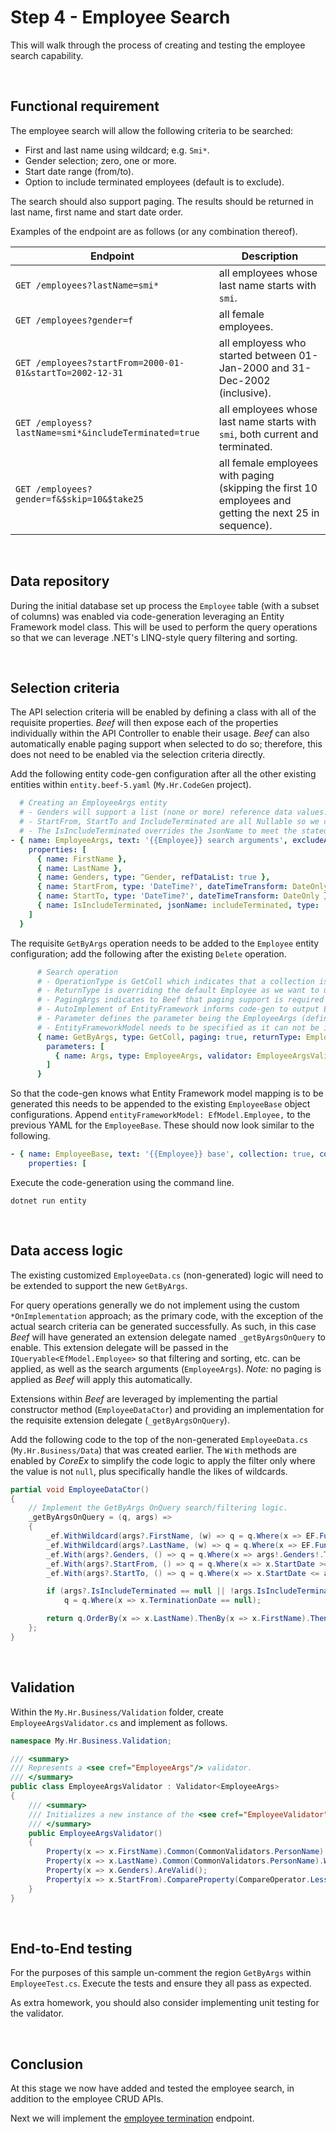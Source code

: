 ﻿# Step 4 - Employee Search

This will walk through the process of creating and testing the employee search capability.

<br/>

## Functional requirement

The employee search will allow the following criteria to be searched:
- First and last name using wildcard; e.g. `Smi*`.
- Gender selection; zero, one or more.
- Start date range (from/to).
- Option to include terminated employees (default is to exclude).

The search should also support paging. The results should be returned in last name, first name and start date order.

Examples of the endpoint are as follows (or any combination thereof).

Endpoint | Description
-|-
`GET /employees?lastName=smi*` | all employees whose last name starts with `smi`.
`GET /employees?gender=f` | all female employees.
`GET /employees?startFrom=2000-01-01&startTo=2002-12-31` | all employess who started between 01-Jan-2000 and 31-Dec-2002 (inclusive).
`GET /employess?lastName=smi*&includeTerminated=true` | all employees whose last name starts with `smi`, both current and terminated.
`GET /employees?gender=f&$skip=10&$take25` | all female employees with paging (skipping the first 10 employees and getting the next 25 in sequence).

<br/>

## Data repository

During the initial database set up process the `Employee` table (with a subset of columns) was enabled via code-generation leveraging an Entity Framework model class. This will be used to perform the query operations so that we can leverage .NET's LINQ-style query filtering and sorting.

<br/>

## Selection criteria

The API selection criteria will be enabled by defining a class with all of the requisite properties. _Beef_ will then expose each of the properties individually within the API Controller to enable their usage. _Beef_ can also automatically enable paging support when selected to do so; therefore, this does not need to be enabled via the selection criteria directly.

Add the following entity code-gen configuration after all the other existing entities within `entity.beef-5.yaml` (`My.Hr.CodeGen` project).

``` yaml
  # Creating an EmployeeArgs entity
  # - Genders will support a list (none or more) reference data values.
  # - StartFrom, StartTo and IncludeTerminated are all Nullable so we can tell whether a value was provided or not.
  # - The IsIncludeTerminated overrides the JsonName to meet the stated requirement name of includeTerminated.
- { name: EmployeeArgs, text: '{{Employee}} search arguments', excludeAll: true,
    properties: [
      { name: FirstName },
      { name: LastName },
      { name: Genders, type: ^Gender, refDataList: true },
      { name: StartFrom, type: 'DateTime?', dateTimeTransform: DateOnly },
      { name: StartTo, type: 'DateTime?', dateTimeTransform: DateOnly },
      { name: IsIncludeTerminated, jsonName: includeTerminated, type: 'bool?' }
    ]
  }
```

The requisite `GetByArgs` operation needs to be added to the `Employee` entity configuration; add the following after the existing `Delete` operation.

``` yaml
      # Search operation
      # - OperationType is GetColl which indicates that a collection is the expected result.
      # - ReturnType is overriding the default Employee as we want to use EmployeeBase (reduced set of fields).
      # - PagingArgs indicates to Beef that paging support is required and to be automatically enabled for the operation.
      # - AutoImplement of EntityFramework informs code-gen to output EntityFramework code versus database stored procedures.
      # - Parameter defines the parameter being the EmployeeArgs (defined) and that the value should be validated.
      # - EntityFrameworkModel needs to be specified as it can not be inferred from the entity itself. 
      { name: GetByArgs, type: GetColl, paging: true, returnType: EmployeeBase, autoImplement: EntityFramework, entityFrameworkModel: EfModel.Employee,
        parameters: [
          { name: Args, type: EmployeeArgs, validator: EmployeeArgsValidator }
        ]
      }
```

So that the code-gen knows what Entity Framework model mapping is to be generated this needs to be appended to the existing `EmployeeBase` object configurations. Append `entityFrameworkModel: EfModel.Employee,` to the previous YAML for the `EmployeeBase`. These should now look similar to the following.

``` yaml
- { name: EmployeeBase, text: '{{Employee}} base', collection: true, collectionResult: true, excludeData: RequiresMapper, autoImplement: Database, entityFrameworkModel: EfModel.Employee,
    properties: [
```

Execute the code-generation using the command line.

```
dotnet run entity
```

</br>

## Data access logic

The existing customized `EmployeeData.cs` (non-generated) logic will need to be extended to support the new `GetByArgs`. 

For query operations generally we do not implement using the custom `*OnImplementation` approach; as the primary code, with the exception of the actual search criteria can be generated successfully. As such, in this case _Beef_ will have generated an extension delegate named `_getByArgsOnQuery` to enable. This extension delegate will be passed in the `IQueryable<EfModel.Employee>` so that filtering and sorting, etc. can be applied, as well as the search arguments (`EmployeeArgs`). _Note:_ no paging is applied as _Beef_ will apply this automatically.

Extensions within _Beef_ are leveraged by implementing the partial constructor method (`EmployeeDataCtor`) and providing an implementation for the requisite extension delegate (`_getByArgsOnQuery`).

Add the following code to the top of the non-generated `EmployeeData.cs` (`My.Hr.Business/Data`) that was created earlier. The `With` methods are enabled by _CoreEx_ to simplify the code logic to apply the filter only where the value is not `null`, plus specifically handle the likes of wildcards.

``` csharp
partial void EmployeeDataCtor()
{
    // Implement the GetByArgs OnQuery search/filtering logic.
    _getByArgsOnQuery = (q, args) =>
    {
        _ef.WithWildcard(args?.FirstName, (w) => q = q.Where(x => EF.Functions.Like(x.FirstName, w)));
        _ef.WithWildcard(args?.LastName, (w) => q = q.Where(x => EF.Functions.Like(x.LastName, w)));
        _ef.With(args?.Genders, () => q = q.Where(x => args!.Genders!.ToCodeList().Contains(x.GenderCode)));
        _ef.With(args?.StartFrom, () => q = q.Where(x => x.StartDate >= args!.StartFrom));
        _ef.With(args?.StartTo, () => q = q.Where(x => x.StartDate <= args!.StartTo));

        if (args?.IsIncludeTerminated == null || !args.IsIncludeTerminated.Value)
            q = q.Where(x => x.TerminationDate == null);

        return q.OrderBy(x => x.LastName).ThenBy(x => x.FirstName).ThenBy(x => x.StartDate);
    };
}
```

<br/>

## Validation

Within the `My.Hr.Business/Validation` folder, create `EmployeeArgsValidator.cs` and implement as follows.

``` csharp
namespace My.Hr.Business.Validation;

/// <summary>
/// Represents a <see cref="EmployeeArgs"/> validator.
/// </summary>
public class EmployeeArgsValidator : Validator<EmployeeArgs>
{
    /// <summary>
    /// Initializes a new instance of the <see cref="EmployeeValidator"/> class.
    /// </summary>
    public EmployeeArgsValidator()
    {
        Property(x => x.FirstName).Common(CommonValidators.PersonName).Wildcard();
        Property(x => x.LastName).Common(CommonValidators.PersonName).Wildcard();
        Property(x => x.Genders).AreValid();
        Property(x => x.StartFrom).CompareProperty(CompareOperator.LessThanEqual, x => x.StartTo);
    }
}
```

<br/>

## End-to-End testing

For the purposes of this sample un-comment the region `GetByArgs` within `EmployeeTest.cs`. Execute the tests and ensure they all pass as expected.

As extra homework, you should also consider implementing unit testing for the validator.

<br/>

## Conclusion

At this stage we now have added and tested the employee search, in addition to the employee CRUD APIs. 

Next we will implement the [employee termination](./Employee-Terminate.md) endpoint.